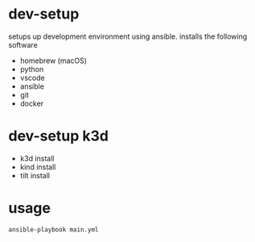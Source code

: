 # dev-setup
setups up development environment using ansible. installs the following software
- homebrew (macOS) 
- python
- vscode
- ansible  
- git
- docker  

# dev-setup k3d 
- k3d install
- kind install
- tilt install 

# usage 

```
ansible-playbook main.yml 
